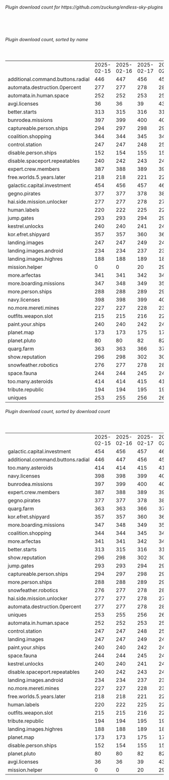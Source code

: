 <h6>Plugin download count for https://github.com/zuckung/endless-sky-plugins</h6><br>
<br>
<h6>Plugin download count, sorted by name</h6><sub><sup><br>
<table>
	<tr>
		<td></td>
		<td>2025-02-15</td>
		<td>2025-02-16</td>
		<td>2025-02-17</td>
		<td>2025-02-18</td>
		<td>2025-02-19</td>
		<td>2025-02-20</td>
		<td>2025-02-21</td>
		<td>today +</td>
	</tr>
	<tr>
		<td>additional.command.buttons.radial</td>
		<td>446</td>
		<td>447</td>
		<td>456</td>
		<td>457</td>
		<td>459</td>
		<td>462</td>
		<td>462</td>
		<td></td>
	</tr>
	<tr>
		<td>automata.destruction.0percent</td>
		<td>277</td>
		<td>277</td>
		<td>278</td>
		<td>280</td>
		<td>281</td>
		<td>284</td>
		<td>284</td>
		<td></td>
	</tr>
	<tr>
		<td>automata.in.human.space</td>
		<td>252</td>
		<td>252</td>
		<td>253</td>
		<td>253</td>
		<td>253</td>
		<td>254</td>
		<td>254</td>
		<td></td>
	</tr>
	<tr>
		<td>avgi.licenses</td>
		<td>36</td>
		<td>36</td>
		<td>39</td>
		<td>43</td>
		<td>45</td>
		<td>46</td>
		<td>46</td>
		<td></td>
	</tr>
	<tr>
		<td>better.starts</td>
		<td>313</td>
		<td>315</td>
		<td>316</td>
		<td>316</td>
		<td>318</td>
		<td>320</td>
		<td>320</td>
		<td></td>
	</tr>
	<tr>
		<td>bunrodea.missions</td>
		<td>397</td>
		<td>399</td>
		<td>400</td>
		<td>402</td>
		<td>402</td>
		<td>407</td>
		<td>407</td>
		<td></td>
	</tr>
	<tr>
		<td>captureable.person.ships</td>
		<td>294</td>
		<td>297</td>
		<td>298</td>
		<td>298</td>
		<td>298</td>
		<td>299</td>
		<td>299</td>
		<td></td>
	</tr>
	<tr>
		<td>coalition.shopping</td>
		<td>344</td>
		<td>344</td>
		<td>345</td>
		<td>349</td>
		<td>349</td>
		<td>355</td>
		<td>355</td>
		<td></td>
	</tr>
	<tr>
		<td>control.station</td>
		<td>247</td>
		<td>247</td>
		<td>248</td>
		<td>252</td>
		<td>252</td>
		<td>253</td>
		<td>253</td>
		<td></td>
	</tr>
	<tr>
		<td>disable.person.ships</td>
		<td>152</td>
		<td>154</td>
		<td>155</td>
		<td>157</td>
		<td>157</td>
		<td>160</td>
		<td>160</td>
		<td></td>
	</tr>
	<tr>
		<td>disable.spaceport.repeatables</td>
		<td>240</td>
		<td>242</td>
		<td>243</td>
		<td>245</td>
		<td>245</td>
		<td>246</td>
		<td>246</td>
		<td></td>
	</tr>
	<tr>
		<td>expert.crew.members</td>
		<td>387</td>
		<td>388</td>
		<td>389</td>
		<td>398</td>
		<td>398</td>
		<td>405</td>
		<td>405</td>
		<td></td>
	</tr>
	<tr>
		<td>free.worlds.5.years.later</td>
		<td>218</td>
		<td>218</td>
		<td>221</td>
		<td>223</td>
		<td>223</td>
		<td>228</td>
		<td>228</td>
		<td></td>
	</tr>
	<tr>
		<td>galactic.capital.investment</td>
		<td>454</td>
		<td>456</td>
		<td>457</td>
		<td>463</td>
		<td>463</td>
		<td>472</td>
		<td>472</td>
		<td></td>
	</tr>
	<tr>
		<td>gegno.pirates</td>
		<td>377</td>
		<td>377</td>
		<td>378</td>
		<td>380</td>
		<td>380</td>
		<td>385</td>
		<td>385</td>
		<td></td>
	</tr>
	<tr>
		<td>hai.side.mission.unlocker</td>
		<td>277</td>
		<td>277</td>
		<td>278</td>
		<td>278</td>
		<td>280</td>
		<td>285</td>
		<td>285</td>
		<td></td>
	</tr>
	<tr>
		<td>human.labels</td>
		<td>220</td>
		<td>222</td>
		<td>225</td>
		<td>225</td>
		<td>225</td>
		<td>226</td>
		<td>226</td>
		<td></td>
	</tr>
	<tr>
		<td>jump.gates</td>
		<td>293</td>
		<td>293</td>
		<td>294</td>
		<td>294</td>
		<td>294</td>
		<td>301</td>
		<td>301</td>
		<td></td>
	</tr>
	<tr>
		<td>kestrel.unlocks</td>
		<td>240</td>
		<td>240</td>
		<td>241</td>
		<td>243</td>
		<td>243</td>
		<td>246</td>
		<td>246</td>
		<td></td>
	</tr>
	<tr>
		<td>kor.efret.shipyard</td>
		<td>357</td>
		<td>357</td>
		<td>360</td>
		<td>362</td>
		<td>363</td>
		<td>368</td>
		<td>368</td>
		<td></td>
	</tr>
	<tr>
		<td>landing.images</td>
		<td>247</td>
		<td>247</td>
		<td>249</td>
		<td>249</td>
		<td>249</td>
		<td>252</td>
		<td>252</td>
		<td></td>
	</tr>
	<tr>
		<td>landing.images.android</td>
		<td>234</td>
		<td>234</td>
		<td>237</td>
		<td>237</td>
		<td>237</td>
		<td>238</td>
		<td>238</td>
		<td></td>
	</tr>
	<tr>
		<td>landing.images.highres</td>
		<td>188</td>
		<td>188</td>
		<td>189</td>
		<td>189</td>
		<td>190</td>
		<td>191</td>
		<td>191</td>
		<td></td>
	</tr>
	<tr>
		<td>mission.helper</td>
		<td>0</td>
		<td>0</td>
		<td>20</td>
		<td>29</td>
		<td>30</td>
		<td>45</td>
		<td>45</td>
		<td></td>
	</tr>
	<tr>
		<td>more.arfectas</td>
		<td>341</td>
		<td>341</td>
		<td>342</td>
		<td>344</td>
		<td>347</td>
		<td>350</td>
		<td>350</td>
		<td></td>
	</tr>
	<tr>
		<td>more.boarding.missions</td>
		<td>347</td>
		<td>348</td>
		<td>349</td>
		<td>355</td>
		<td>356</td>
		<td>359</td>
		<td>359</td>
		<td></td>
	</tr>
	<tr>
		<td>more.person.ships</td>
		<td>288</td>
		<td>288</td>
		<td>289</td>
		<td>291</td>
		<td>292</td>
		<td>295</td>
		<td>295</td>
		<td></td>
	</tr>
	<tr>
		<td>navy.licenses</td>
		<td>398</td>
		<td>398</td>
		<td>399</td>
		<td>401</td>
		<td>402</td>
		<td>409</td>
		<td>409</td>
		<td></td>
	</tr>
	<tr>
		<td>no.more.mereti.mines</td>
		<td>227</td>
		<td>227</td>
		<td>228</td>
		<td>230</td>
		<td>232</td>
		<td>233</td>
		<td>233</td>
		<td></td>
	</tr>
	<tr>
		<td>outfits.weapon.slot</td>
		<td>215</td>
		<td>215</td>
		<td>216</td>
		<td>220</td>
		<td>220</td>
		<td>223</td>
		<td>223</td>
		<td></td>
	</tr>
	<tr>
		<td>paint.your.ships</td>
		<td>240</td>
		<td>240</td>
		<td>242</td>
		<td>246</td>
		<td>246</td>
		<td>249</td>
		<td>249</td>
		<td></td>
	</tr>
	<tr>
		<td>planet.map</td>
		<td>173</td>
		<td>173</td>
		<td>175</td>
		<td>175</td>
		<td>175</td>
		<td>176</td>
		<td>176</td>
		<td></td>
	</tr>
	<tr>
		<td>planet.pluto</td>
		<td>80</td>
		<td>80</td>
		<td>82</td>
		<td>82</td>
		<td>82</td>
		<td>83</td>
		<td>83</td>
		<td></td>
	</tr>
	<tr>
		<td>quarg.farm</td>
		<td>363</td>
		<td>363</td>
		<td>366</td>
		<td>371</td>
		<td>371</td>
		<td>372</td>
		<td>372</td>
		<td></td>
	</tr>
	<tr>
		<td>show.reputation</td>
		<td>296</td>
		<td>298</td>
		<td>302</td>
		<td>304</td>
		<td>304</td>
		<td>309</td>
		<td>309</td>
		<td></td>
	</tr>
	<tr>
		<td>snowfeather.robotics</td>
		<td>276</td>
		<td>277</td>
		<td>278</td>
		<td>282</td>
		<td>282</td>
		<td>285</td>
		<td>285</td>
		<td></td>
	</tr>
	<tr>
		<td>space.fauna</td>
		<td>244</td>
		<td>244</td>
		<td>245</td>
		<td>245</td>
		<td>245</td>
		<td>246</td>
		<td>246</td>
		<td></td>
	</tr>
	<tr>
		<td>too.many.asteroids</td>
		<td>414</td>
		<td>414</td>
		<td>415</td>
		<td>417</td>
		<td>419</td>
		<td>424</td>
		<td>424</td>
		<td></td>
	</tr>
	<tr>
		<td>tribute.republic</td>
		<td>194</td>
		<td>194</td>
		<td>195</td>
		<td>195</td>
		<td>195</td>
		<td>198</td>
		<td>198</td>
		<td></td>
	</tr>
	<tr>
		<td>uniques</td>
		<td>253</td>
		<td>255</td>
		<td>256</td>
		<td>262</td>
		<td>262</td>
		<td>265</td>
		<td>265</td>
		<td></td>
	</tr>
</table>
</sub></sup>
<h6>Plugin download count, sorted by download count</h6><sub><sup><br>
<table>
	<tr>
		<td></td>
		<td>2025-02-15</td>
		<td>2025-02-16</td>
		<td>2025-02-17</td>
		<td>2025-02-18</td>
		<td>2025-02-19</td>
		<td>2025-02-20</td>
		<td>2025-02-21</td>
		<td>today +</td>
	</tr>
	<tr>
		<td>galactic.capital.investment</td>
		<td>454</td>
		<td>456</td>
		<td>457</td>
		<td>463</td>
		<td>463</td>
		<td>472</td>
		<td>472</td>
		<td></td>
	</tr>
	<tr>
		<td>additional.command.buttons.radial</td>
		<td>446</td>
		<td>447</td>
		<td>456</td>
		<td>457</td>
		<td>459</td>
		<td>462</td>
		<td>462</td>
		<td></td>
	</tr>
	<tr>
		<td>too.many.asteroids</td>
		<td>414</td>
		<td>414</td>
		<td>415</td>
		<td>417</td>
		<td>419</td>
		<td>424</td>
		<td>424</td>
		<td></td>
	</tr>
	<tr>
		<td>navy.licenses</td>
		<td>398</td>
		<td>398</td>
		<td>399</td>
		<td>401</td>
		<td>402</td>
		<td>409</td>
		<td>409</td>
		<td></td>
	</tr>
	<tr>
		<td>bunrodea.missions</td>
		<td>397</td>
		<td>399</td>
		<td>400</td>
		<td>402</td>
		<td>402</td>
		<td>407</td>
		<td>407</td>
		<td></td>
	</tr>
	<tr>
		<td>expert.crew.members</td>
		<td>387</td>
		<td>388</td>
		<td>389</td>
		<td>398</td>
		<td>398</td>
		<td>405</td>
		<td>405</td>
		<td></td>
	</tr>
	<tr>
		<td>gegno.pirates</td>
		<td>377</td>
		<td>377</td>
		<td>378</td>
		<td>380</td>
		<td>380</td>
		<td>385</td>
		<td>385</td>
		<td></td>
	</tr>
	<tr>
		<td>quarg.farm</td>
		<td>363</td>
		<td>363</td>
		<td>366</td>
		<td>371</td>
		<td>371</td>
		<td>372</td>
		<td>372</td>
		<td></td>
	</tr>
	<tr>
		<td>kor.efret.shipyard</td>
		<td>357</td>
		<td>357</td>
		<td>360</td>
		<td>362</td>
		<td>363</td>
		<td>368</td>
		<td>368</td>
		<td></td>
	</tr>
	<tr>
		<td>more.boarding.missions</td>
		<td>347</td>
		<td>348</td>
		<td>349</td>
		<td>355</td>
		<td>356</td>
		<td>359</td>
		<td>359</td>
		<td></td>
	</tr>
	<tr>
		<td>coalition.shopping</td>
		<td>344</td>
		<td>344</td>
		<td>345</td>
		<td>349</td>
		<td>349</td>
		<td>355</td>
		<td>355</td>
		<td></td>
	</tr>
	<tr>
		<td>more.arfectas</td>
		<td>341</td>
		<td>341</td>
		<td>342</td>
		<td>344</td>
		<td>347</td>
		<td>350</td>
		<td>350</td>
		<td></td>
	</tr>
	<tr>
		<td>better.starts</td>
		<td>313</td>
		<td>315</td>
		<td>316</td>
		<td>316</td>
		<td>318</td>
		<td>320</td>
		<td>320</td>
		<td></td>
	</tr>
	<tr>
		<td>show.reputation</td>
		<td>296</td>
		<td>298</td>
		<td>302</td>
		<td>304</td>
		<td>304</td>
		<td>309</td>
		<td>309</td>
		<td></td>
	</tr>
	<tr>
		<td>jump.gates</td>
		<td>293</td>
		<td>293</td>
		<td>294</td>
		<td>294</td>
		<td>294</td>
		<td>301</td>
		<td>301</td>
		<td></td>
	</tr>
	<tr>
		<td>captureable.person.ships</td>
		<td>294</td>
		<td>297</td>
		<td>298</td>
		<td>298</td>
		<td>298</td>
		<td>299</td>
		<td>299</td>
		<td></td>
	</tr>
	<tr>
		<td>more.person.ships</td>
		<td>288</td>
		<td>288</td>
		<td>289</td>
		<td>291</td>
		<td>292</td>
		<td>295</td>
		<td>295</td>
		<td></td>
	</tr>
	<tr>
		<td>snowfeather.robotics</td>
		<td>276</td>
		<td>277</td>
		<td>278</td>
		<td>282</td>
		<td>282</td>
		<td>285</td>
		<td>285</td>
		<td></td>
	</tr>
	<tr>
		<td>hai.side.mission.unlocker</td>
		<td>277</td>
		<td>277</td>
		<td>278</td>
		<td>278</td>
		<td>280</td>
		<td>285</td>
		<td>285</td>
		<td></td>
	</tr>
	<tr>
		<td>automata.destruction.0percent</td>
		<td>277</td>
		<td>277</td>
		<td>278</td>
		<td>280</td>
		<td>281</td>
		<td>284</td>
		<td>284</td>
		<td></td>
	</tr>
	<tr>
		<td>uniques</td>
		<td>253</td>
		<td>255</td>
		<td>256</td>
		<td>262</td>
		<td>262</td>
		<td>265</td>
		<td>265</td>
		<td></td>
	</tr>
	<tr>
		<td>automata.in.human.space</td>
		<td>252</td>
		<td>252</td>
		<td>253</td>
		<td>253</td>
		<td>253</td>
		<td>254</td>
		<td>254</td>
		<td></td>
	</tr>
	<tr>
		<td>control.station</td>
		<td>247</td>
		<td>247</td>
		<td>248</td>
		<td>252</td>
		<td>252</td>
		<td>253</td>
		<td>253</td>
		<td></td>
	</tr>
	<tr>
		<td>landing.images</td>
		<td>247</td>
		<td>247</td>
		<td>249</td>
		<td>249</td>
		<td>249</td>
		<td>252</td>
		<td>252</td>
		<td></td>
	</tr>
	<tr>
		<td>paint.your.ships</td>
		<td>240</td>
		<td>240</td>
		<td>242</td>
		<td>246</td>
		<td>246</td>
		<td>249</td>
		<td>249</td>
		<td></td>
	</tr>
	<tr>
		<td>space.fauna</td>
		<td>244</td>
		<td>244</td>
		<td>245</td>
		<td>245</td>
		<td>245</td>
		<td>246</td>
		<td>246</td>
		<td></td>
	</tr>
	<tr>
		<td>kestrel.unlocks</td>
		<td>240</td>
		<td>240</td>
		<td>241</td>
		<td>243</td>
		<td>243</td>
		<td>246</td>
		<td>246</td>
		<td></td>
	</tr>
	<tr>
		<td>disable.spaceport.repeatables</td>
		<td>240</td>
		<td>242</td>
		<td>243</td>
		<td>245</td>
		<td>245</td>
		<td>246</td>
		<td>246</td>
		<td></td>
	</tr>
	<tr>
		<td>landing.images.android</td>
		<td>234</td>
		<td>234</td>
		<td>237</td>
		<td>237</td>
		<td>237</td>
		<td>238</td>
		<td>238</td>
		<td></td>
	</tr>
	<tr>
		<td>no.more.mereti.mines</td>
		<td>227</td>
		<td>227</td>
		<td>228</td>
		<td>230</td>
		<td>232</td>
		<td>233</td>
		<td>233</td>
		<td></td>
	</tr>
	<tr>
		<td>free.worlds.5.years.later</td>
		<td>218</td>
		<td>218</td>
		<td>221</td>
		<td>223</td>
		<td>223</td>
		<td>228</td>
		<td>228</td>
		<td></td>
	</tr>
	<tr>
		<td>human.labels</td>
		<td>220</td>
		<td>222</td>
		<td>225</td>
		<td>225</td>
		<td>225</td>
		<td>226</td>
		<td>226</td>
		<td></td>
	</tr>
	<tr>
		<td>outfits.weapon.slot</td>
		<td>215</td>
		<td>215</td>
		<td>216</td>
		<td>220</td>
		<td>220</td>
		<td>223</td>
		<td>223</td>
		<td></td>
	</tr>
	<tr>
		<td>tribute.republic</td>
		<td>194</td>
		<td>194</td>
		<td>195</td>
		<td>195</td>
		<td>195</td>
		<td>198</td>
		<td>198</td>
		<td></td>
	</tr>
	<tr>
		<td>landing.images.highres</td>
		<td>188</td>
		<td>188</td>
		<td>189</td>
		<td>189</td>
		<td>190</td>
		<td>191</td>
		<td>191</td>
		<td></td>
	</tr>
	<tr>
		<td>planet.map</td>
		<td>173</td>
		<td>173</td>
		<td>175</td>
		<td>175</td>
		<td>175</td>
		<td>176</td>
		<td>176</td>
		<td></td>
	</tr>
	<tr>
		<td>disable.person.ships</td>
		<td>152</td>
		<td>154</td>
		<td>155</td>
		<td>157</td>
		<td>157</td>
		<td>160</td>
		<td>160</td>
		<td></td>
	</tr>
	<tr>
		<td>planet.pluto</td>
		<td>80</td>
		<td>80</td>
		<td>82</td>
		<td>82</td>
		<td>82</td>
		<td>83</td>
		<td>83</td>
		<td></td>
	</tr>
	<tr>
		<td>avgi.licenses</td>
		<td>36</td>
		<td>36</td>
		<td>39</td>
		<td>43</td>
		<td>45</td>
		<td>46</td>
		<td>46</td>
		<td></td>
	</tr>
	<tr>
		<td>mission.helper</td>
		<td>0</td>
		<td>0</td>
		<td>20</td>
		<td>29</td>
		<td>30</td>
		<td>45</td>
		<td>45</td>
		<td></td>
	</tr>
</table>
</sub></sup>
